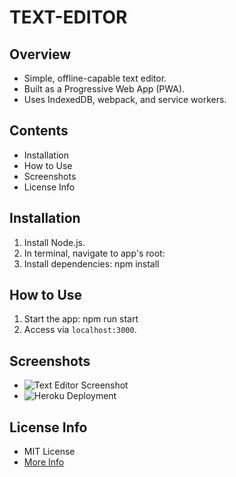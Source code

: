 # TEXT-EDITOR 
## Overview
- Simple, offline-capable text editor.
- Built as a Progressive Web App (PWA).
- Uses IndexedDB, webpack, and service workers.

## Contents
- Installation
- How to Use
- Screenshots
- License Info


## Installation
1. Install Node.js.
2. In terminal, navigate to app's root:
3. Install dependencies:
npm install

## How to Use
1. Start the app:
npm run start
2. Access via `localhost:3000`.

## Screenshots
- ![Text Editor Screenshot]()
- ![Heroku Deployment]()

## License Info
- MIT License
- [More Info](https://opensource.org/licenses/MIT)
